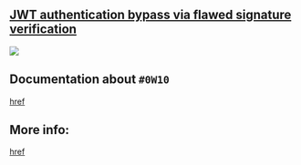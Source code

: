 ## [JWT authentication bypass via flawed signature verification](https://portswigger.net/web-security/jwt/lab-jwt-authentication-bypass-via-flawed-signature-verification)

![](https://github.com/nu11secur1ty/PortSwigger-Web-Security-Academy/blob/main/JWT/JWT-authentication-bypass-via-flawed-signature-verification/Docs/Screenshot%202022-06-15%20170203.png)

## Documentation about `#0W10`
[href](https://portswigger.net/web-security/jwt)


## More info:
[href](https://www.nu11secur1ty.com/2022/06/portswigger-lab-wt-authentication_15.html)
